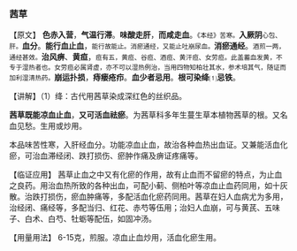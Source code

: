 ### 茜草

【原文】 **色赤入营**，**气温行滞**。**味酸走肝**，**而咸走血**。<small>《本经》苦寒。</small>**入厥阴**<small>心包、肝。</small>**血分**。**能行血止血**，<small>能行故能止。消瘀通经，又能止吐崩尿血。</small>**消瘀通经**。<small>酒煎一两，通经甚效。</small>**治风痹**、**黄疸**，<small>疸有五，黄疸、谷疸、酒疸、黄汗疸、女劳疸。此盖蓄血发黄，不专于湿热者也。女劳疸必属肾虚，亦不可以湿热例治，当用四物知柏壮其水，参术培其气，随证而加利湿清热药。</small>**崩运扑损**，**痔瘘疮疖**。**血少者忌用**。**根可染绛**⑴**忌铁**。

【讲解】（1）绛：古代用茜草染成深红色的丝织品。

**茜草既能凉血止血**，**又可活血祛瘀**。为茜草科多年生蔓生草本植物茜草的根。又名血见愁。生用或炒用。

本品味苦性寒，入肝经血分。功能凉血止血，故治各种血热出血证。又兼能活血化瘀，可治血滞经闭、跌打损伤、瘀肿作痛及痹证疼痛等。

【临证应用】  茜草止血之中又有化瘀的作用，故有止血而不留瘀的特点，为止血之良药。用治血热所致的各种出血，可配小蓟、侧柏叶等凉血止血药同用，如十灰散。治跌打损伤，瘀血肿痛等，多配活血化瘀药同用。茜草在妇人血病尤为多用，治经闭、痛经等，多配当归、红花、赤芍等伍用；治妇人血崩，可与黄芪、五味子、白术、白芍、牡蛎等配伍，如固冲汤。

【用量用法】 6-15克，煎服。凉血止血炒用，活血化瘀生用。